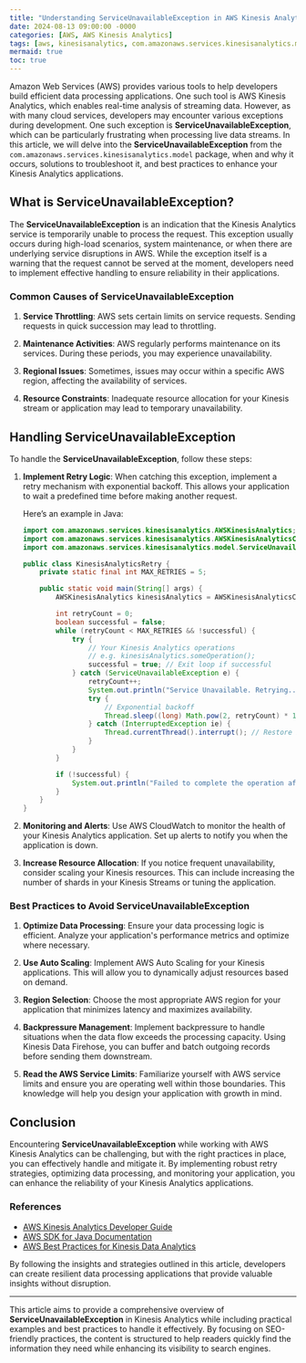 ```yaml
---
title: "Understanding ServiceUnavailableException in AWS Kinesis Analytics: A Complete Guide"
date: 2024-08-13 09:00:00 -0000
categories: [AWS, AWS Kinesis Analytics]
tags: [aws, kinesisanalytics, com.amazonaws.services.kinesisanalytics.model]
mermaid: true
toc: true
---
```



Amazon Web Services (AWS) provides various tools to help developers build efficient data processing applications. One such tool is AWS Kinesis Analytics, which enables real-time analysis of streaming data. However, as with many cloud services, developers may encounter various exceptions during development. One such exception is **ServiceUnavailableException**, which can be particularly frustrating when processing live data streams. In this article, we will delve into the **ServiceUnavailableException** from the `com.amazonaws.services.kinesisanalytics.model` package, when and why it occurs, solutions to troubleshoot it, and best practices to enhance your Kinesis Analytics applications.

## What is ServiceUnavailableException?

The **ServiceUnavailableException** is an indication that the Kinesis Analytics service is temporarily unable to process the request. This exception usually occurs during high-load scenarios, system maintenance, or when there are underlying service disruptions in AWS. While the exception itself is a warning that the request cannot be served at the moment, developers need to implement effective handling to ensure reliability in their applications.

### Common Causes of ServiceUnavailableException

1. **Service Throttling**: AWS sets certain limits on service requests. Sending requests in quick succession may lead to throttling.
   
2. **Maintenance Activities**: AWS regularly performs maintenance on its services. During these periods, you may experience unavailability.

3. **Regional Issues**: Sometimes, issues may occur within a specific AWS region, affecting the availability of services.

4. **Resource Constraints**: Inadequate resource allocation for your Kinesis stream or application may lead to temporary unavailability.

## Handling ServiceUnavailableException

To handle the **ServiceUnavailableException**, follow these steps:

1. **Implement Retry Logic**: When catching this exception, implement a retry mechanism with exponential backoff. This allows your application to wait a predefined time before making another request.

   Here’s an example in Java:

   ```java
   import com.amazonaws.services.kinesisanalytics.AWSKinesisAnalytics;
   import com.amazonaws.services.kinesisanalytics.AWSKinesisAnalyticsClientBuilder;
   import com.amazonaws.services.kinesisanalytics.model.ServiceUnavailableException;

   public class KinesisAnalyticsRetry {
       private static final int MAX_RETRIES = 5;

       public static void main(String[] args) {
           AWSKinesisAnalytics kinesisAnalytics = AWSKinesisAnalyticsClientBuilder.defaultClient();

           int retryCount = 0;
           boolean successful = false;
           while (retryCount < MAX_RETRIES && !successful) {
               try {
                   // Your Kinesis Analytics operations
                   // e.g. kinesisAnalytics.someOperation();
                   successful = true; // Exit loop if successful
               } catch (ServiceUnavailableException e) {
                   retryCount++;
                   System.out.println("Service Unavailable. Retrying... Attempt: " + retryCount);
                   try {
                       // Exponential backoff
                       Thread.sleep((long) Math.pow(2, retryCount) * 1000);
                   } catch (InterruptedException ie) {
                       Thread.currentThread().interrupt(); // Restore interrupted status
                   }
               }
           }

           if (!successful) {
               System.out.println("Failed to complete the operation after retries.");
           }
       }
   }
   ```

2. **Monitoring and Alerts**: Use AWS CloudWatch to monitor the health of your Kinesis Analytics application. Set up alerts to notify you when the application is down.

3. **Increase Resource Allocation**: If you notice frequent unavailability, consider scaling your Kinesis resources. This can include increasing the number of shards in your Kinesis Streams or tuning the application.

### Best Practices to Avoid ServiceUnavailableException

1. **Optimize Data Processing**: Ensure your data processing logic is efficient. Analyze your application's performance metrics and optimize where necessary.

2. **Use Auto Scaling**: Implement AWS Auto Scaling for your Kinesis applications. This will allow you to dynamically adjust resources based on demand.

3. **Region Selection**: Choose the most appropriate AWS region for your application that minimizes latency and maximizes availability.

4. **Backpressure Management**: Implement backpressure to handle situations when the data flow exceeds the processing capacity. Using Kinesis Data Firehose, you can buffer and batch outgoing records before sending them downstream.

5. **Read the AWS Service Limits**: Familiarize yourself with AWS service limits and ensure you are operating well within those boundaries. This knowledge will help you design your application with growth in mind.

## Conclusion

Encountering **ServiceUnavailableException** while working with AWS Kinesis Analytics can be challenging, but with the right practices in place, you can effectively handle and mitigate it. By implementing robust retry strategies, optimizing data processing, and monitoring your application, you can enhance the reliability of your Kinesis Analytics applications.

### References

- [AWS Kinesis Analytics Developer Guide](https://docs.aws.amazon.com/kinesisanalytics/latest/dev/introduction.html)
- [AWS SDK for Java Documentation](https://docs.aws.amazon.com/sdk-for-java/latest/developer-guide/home.html)
- [AWS Best Practices for Kinesis Data Analytics](https://docs.aws.amazon.com/kinesisanalytics/latest/dev/kinesisanalytics-bestpractices.html)

By following the insights and strategies outlined in this article, developers can create resilient data processing applications that provide valuable insights without disruption.

--- 

This article aims to provide a comprehensive overview of **ServiceUnavailableException** in Kinesis Analytics while including practical examples and best practices to handle it effectively. By focusing on SEO-friendly practices, the content is structured to help readers quickly find the information they need while enhancing its visibility to search engines.